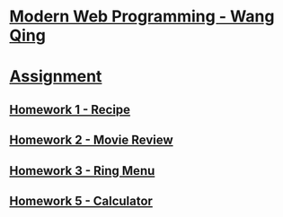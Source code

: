 # [Modern Web Programming - Wang Qing](http://my.ss.sysu.edu.cn/wiki/display/WEB/Modern+Web+Programming+Home)

# [Assignment](http://my.ss.sysu.edu.cn/wiki/display/WEB/Assignments)

## [Homework 1 - Recipe](http://my.ss.sysu.edu.cn/wiki/display/WEB/Homework+1+-+Recipe)

## [Homework 2 - Movie Review](http://my.ss.sysu.edu.cn/wiki/display/WEB/Homework+2+-+Movie+Review)

## [Homework 3 - Ring Menu](http://my.ss.sysu.edu.cn/wiki/display/WEB/Homework+3+-+Ring+Menu)

## [Homework 5 - Calculator](http://my.ss.sysu.edu.cn/wiki/display/WEB/Homework+5+-+Calculator)
